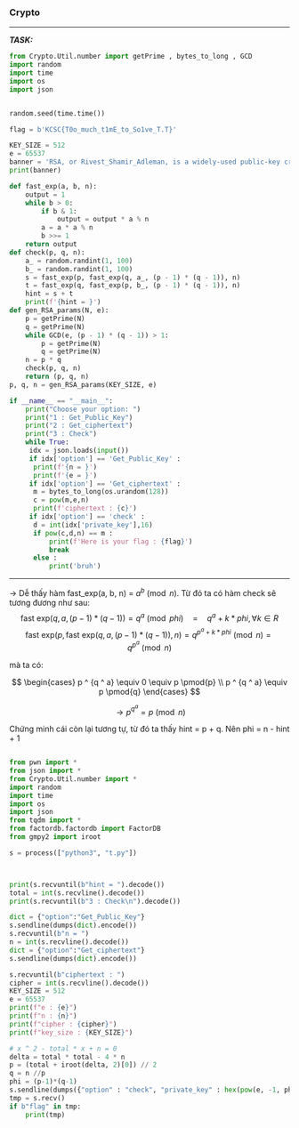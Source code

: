
### Crypto

---

**_TASK:_**
```py
from Crypto.Util.number import getPrime , bytes_to_long , GCD
import random
import time
import os
import json


random.seed(time.time())

flag = b'KCSC{T0o_much_t1mE_to_So1ve_T.T}' 

KEY_SIZE = 512
e = 65537
banner = 'RSA, or Rivest_Shamir_Adleman, is a widely-used public-key cryptosystem for secure communication. Can you break it ?'
print(banner)

def fast_exp(a, b, n):
    output = 1
    while b > 0:
        if b & 1:
            output = output * a % n
        a = a * a % n
        b >>= 1 
    return output    
def check(p, q, n):
    a_ = random.randint(1, 100)
    b_ = random.randint(1, 100)
    s = fast_exp(p, fast_exp(q, a_, (p - 1) * (q - 1)), n)
    t = fast_exp(q, fast_exp(p, b_, (p - 1) * (q - 1)), n)
    hint = s + t
    print(f'{hint = }')
def gen_RSA_params(N, e):
    p = getPrime(N)
    q = getPrime(N)
    while GCD(e, (p - 1) * (q - 1)) > 1:
        p = getPrime(N)
        q = getPrime(N)
    n = p * q
    check(p, q, n) 
    return (p, q, n)
p, q, n = gen_RSA_params(KEY_SIZE, e)

if __name__ == "__main__":
    print("Choose your option: ")
    print("1 : Get_Public_Key")
    print("2 : Get_ciphertext")
    print("3 : Check")
    while True:
     idx = json.loads(input())
     if idx['option'] == 'Get_Public_Key' :
      print(f'{n = }')
      print(f'{e = }')
     if idx['option'] == 'Get_ciphertext' :
      m = bytes_to_long(os.urandom(128))
      c = pow(m,e,n)
      print(f'ciphertext : {c}')
     if idx['option'] == 'check' :
      d = int(idx['private_key'],16)
      if pow(c,d,n) == m :
          print(f'Here is your flag : {flag}')
          break
      else :
          print('bruh')
```

---

$\to$ Dễ thấy hàm fast_exp(a, b, n) = $a ^ b \pmod{n}$. Từ đó ta có hàm check sẽ tương đương như sau:
$$\text{fast exp}(q, a, (p - 1) * (q - 1)) =  q ^ a \pmod{phi} \quad = \quad q ^ a + k * phi, \forall k \in R$$
$$\text{fast exp}(p, \text{fast exp}(q, a, (p - 1) * (q - 1)), n) = q ^ {p ^ a + k * phi} \pmod{n} = q ^ {p ^ a} \pmod{n}$$

mà ta có:


$$
\begin{cases}
  p ^ {q ^ a}  \equiv 0 \equiv p \pmod{p} \\
  p ^ {q ^ a}  \equiv p \pmod{q}
\end{cases}
$$

$$\to p ^ {q ^ a} = p \pmod{n}$$

Chứng minh cái còn lại tương tự, từ đó ta thấy hint = p + q. Nên phi = n - hint + 1

```python

from pwn import *
from json import *
from Crypto.Util.number import *
import random
import time
import os
import json
from tqdm import *
from factordb.factordb import FactorDB
from gmpy2 import iroot

s = process(["python3", "t.py"])



print(s.recvuntil(b"hint = ").decode())
total = int(s.recvline().decode())
print(s.recvuntil(b"3 : Check\n").decode())

dict = {"option":"Get_Public_Key"}
s.sendline(dumps(dict).encode())
s.recvuntil(b"n = ")
n = int(s.recvline().decode())
dict = {"option":"Get_ciphertext"}
s.sendline(dumps(dict).encode())

s.recvuntil(b"ciphertext : ")
cipher = int(s.recvline().decode())
KEY_SIZE = 512
e = 65537
print(f"e : {e}")
print(f"n : {n}")
print(f"cipher : {cipher}")
print(f"key_size : {KEY_SIZE}")

# x ^ 2 - total * x + n = 0
delta = total * total - 4 * n
p = (total + iroot(delta, 2)[0]) // 2
q = n //p
phi = (p-1)*(q-1)
s.sendline(dumps({"option" : "check", "private_key" : hex(pow(e, -1, phi))}).encode())
tmp = s.recv()
if b"flag" in tmp:
    print(tmp)

```
